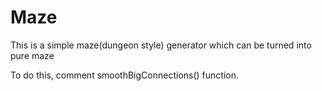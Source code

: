 # Maze
This is a simple maze(dungeon style) generator which can be turned into pure maze

To do this, comment smoothBigConnections() function.
